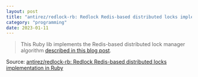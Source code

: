 ```yaml
---
layout: post
title: "antirez/redlock-rb: Redlock Redis-based distributed locks implementation in Ruby"
category: "programming"
date: 2023-01-11
---
```


>This Ruby lib implements the Redis-based distributed lock manager algorithm [described in this blog post](http://antirez.com/news/77).

Source: [antirez/redlock-rb: Redlock Redis-based distributed locks implementation in Ruby](https://github.com/antirez/redlock-rb)
